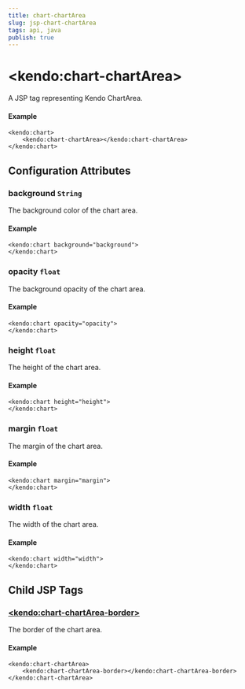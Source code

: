 ```yaml
---
title: chart-chartArea
slug: jsp-chart-chartArea
tags: api, java
publish: true
---
```


# \<kendo:chart-chartArea\>
A JSP tag representing Kendo ChartArea.

#### Example
    <kendo:chart>
        <kendo:chart-chartArea></kendo:chart-chartArea>
    </kendo:chart>


## Configuration Attributes


### background `String`

The background color of the chart area.

#### Example
    <kendo:chart background="background">
    </kendo:chart>



### opacity `float`

The background opacity of the chart area.

#### Example
    <kendo:chart opacity="opacity">
    </kendo:chart>



### height `float`

The height of the chart area.

#### Example
    <kendo:chart height="height">
    </kendo:chart>



### margin `float`

The margin of the chart area.

#### Example
    <kendo:chart margin="margin">
    </kendo:chart>



### width `float`

The width of the chart area.

#### Example
    <kendo:chart width="width">
    </kendo:chart>



## Child JSP Tags

### [\<kendo:chart-chartArea-border\>](/api/wrappers/jsp/chart/chartarea-border)

The border of the chart area.

#### Example

    <kendo:chart-chartArea>
        <kendo:chart-chartArea-border></kendo:chart-chartArea-border>
    </kendo:chart-chartArea>
 
